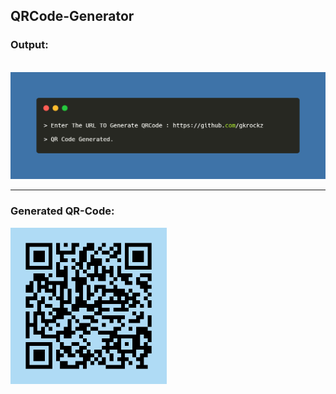 ## QRCode-Generator

### Output:                                                              
<br>            
<img src="Output.png" alt="Sample-Output">

---

###  Generated QR-Code:
<img src="QRCode.jpg" height=250px alt="QR">

